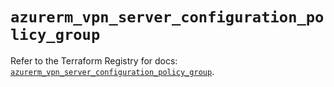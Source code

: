 # `azurerm_vpn_server_configuration_policy_group`

Refer to the Terraform Registry for docs: [`azurerm_vpn_server_configuration_policy_group`](https://registry.terraform.io/providers/hashicorp/azurerm/4.20.0/docs/resources/vpn_server_configuration_policy_group).
